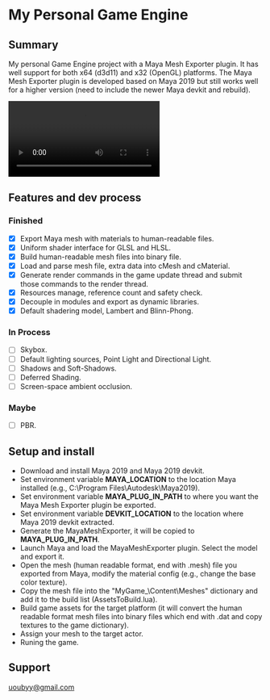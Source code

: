 # My Personal Game Engine

## Summary

My personal Game Engine project with a Maya Mesh Exporter plugin. It has well support for both x64 (d3d11) and x32 (OpenGL) platforms. The Maya Mesh Exporter plugin is developed based on Maya 2019 but still works well for a higher version (need to include the newer Maya devkit and rebuild).

![screenshot](https://i.imgur.com/oHRYg1D.mp4)

## Features and dev process

### Finished

- [x] Export Maya mesh with materials to human-readable files.
- [x] Uniform shader interface for GLSL and HLSL.
- [x] Build human-readable mesh files into binary file.
- [x] Load and parse mesh file, extra data into cMesh and cMaterial.
- [x] Generate render commands in the game update thread and submit those commands to the render thread.
- [x] Resources manage, reference count and safety check.
- [x] Decouple in modules and export as dynamic libraries.
- [x] Default shadering model, Lambert and Blinn-Phong.

### In Process

- [ ] Skybox.
- [ ] Default lighting sources, Point Light and Directional Light.
- [ ] Shadows and Soft-Shadows.
- [ ] Deferred Shading.
- [ ] Screen-space ambient occlusion.

### Maybe

- [ ] PBR.

## Setup and install

* Download and install Maya 2019 and Maya 2019 devkit.
* Set environment variable **MAYA_LOCATION** to the location Maya installed (e.g., C:\Program Files\Autodesk\Maya2019).
* Set environment variable **MAYA_PLUG_IN_PATH** to where you want the Maya Mesh Exporter plugin be exported.
* Set environment variable **DEVKIT_LOCATION** to the location where Maya 2019 devkit extracted.
* Generate the MayaMeshExporter, it will be copied to **MAYA_PLUG_IN_PATH**.
* Launch Maya and load the MayaMeshExporter plugin. Select the model and export it.
* Open the mesh (human readable format, end with .mesh) file you exported from Maya, modify the material config (e.g., change the base color texture).
* Copy the mesh file into the "MyGame_\Content\Meshes" dictionary and add it to the build list (AssetsToBuild.lua).
* Build game assets for the target platform (it will convert the human readable format mesh files into binary files which end with .dat and copy textures to the game dictionary).
* Assign your mesh to the target actor.
* Runing the game.


## Support
uoubyy@gmail.com
